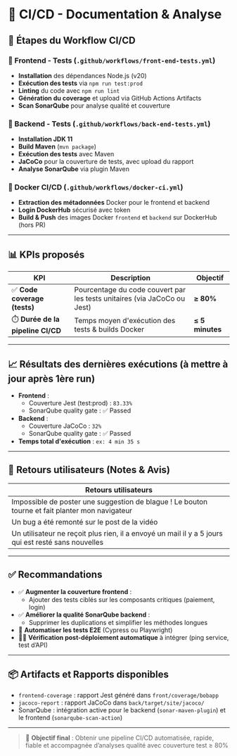 # 📘 CI/CD - Documentation & Analyse

## 🔧 Étapes du Workflow CI/CD

### 🧪 Frontend - Tests (`.github/workflows/front-end-tests.yml`)

- **Installation** des dépendances Node.js (v20)
- **Exécution des tests** via `npm run test:prod`
- **Linting** du code avec `npm run lint`
- **Génération du coverage** et upload via GitHub Actions Artifacts
- **Scan SonarQube** pour analyse qualité et couverture

### 🧪 Backend - Tests (`.github/workflows/back-end-tests.yml`)

- **Installation JDK 11**
- **Build Maven** (`mvn package`)
- **Exécution des tests** avec Maven
- **JaCoCo** pour la couverture de tests, avec upload du rapport
- **Analyse SonarQube** via plugin Maven

### 🐳 Docker CI/CD (`.github/workflows/docker-ci.yml`)

- **Extraction des métadonnées** Docker pour le frontend et backend
- **Login DockerHub** sécurisé avec token
- **Build & Push** des images Docker `frontend` et `backend` sur DockerHub (hors PR)

---

## 📊 KPIs proposés

| KPI                               | Description                                                              | Objectif        |
| --------------------------------- | ------------------------------------------------------------------------ | --------------- |
| ✅ **Code coverage (tests)**      | Pourcentage du code couvert par les tests unitaires (via JaCoCo ou Jest) | **≥ 80%**       |
| ⏱️ **Durée de la pipeline CI/CD** | Temps moyen d'exécution des tests & builds Docker                        | **≤ 5 minutes** |

---

## 📈 Résultats des dernières exécutions (à mettre à jour après 1ère run)

- **Frontend** :
  - Couverture Jest (test:prod) : `83.33%`
  - SonarQube quality gate : ✅ Passed
- **Backend** :
  - Couverture JaCoCo : `32%`
  - SonarQube quality gate : ✅ Passed
- **Temps total d'exécution** : `ex: 4 min 35 s`

---

## 💬 Retours utilisateurs (Notes & Avis)

| Retours utilisateurs                                                      |
| ---------------------------------------------------------------------- |
| Impossible de poster une suggestion de blague ! Le bouton tourne et fait planter mon navigateur |
| Un bug a été remonté sur le post de la vidéo |
| Un utilisateur ne reçoit plus rien, il a envoyé un mail il y a 5 jours qui est resté sans nouvelles |

---

## ✅ Recommandations

- ✅ **Augmenter la couverture frontend** :
  - Ajouter des tests ciblés sur les composants critiques (paiement, login)
- ✅ **Améliorer la qualité SonarQube backend** :
  - Supprimer les duplications et simplifier les méthodes longues
- 🔄 **Automatiser les tests E2E** (Cypress ou Playwright)
- 🕵️‍♂️ **Vérification post-déploiement automatique** à intégrer (ping service, test d’API)

---

## 📦 Artifacts et Rapports disponibles

- `frontend-coverage` : rapport Jest généré dans `front/coverage/bobapp`
- `jacoco-report` : rapport JaCoCo dans `back/target/site/jacoco/`
- SonarQube : intégration active pour le backend (`sonar-maven-plugin`) et le frontend (`sonarqube-scan-action`)

---

> 🎯 **Objectif final** : Obtenir une pipeline CI/CD automatisée, rapide, fiable et accompagnée d’analyses qualité avec couverture test ≥ 80%
